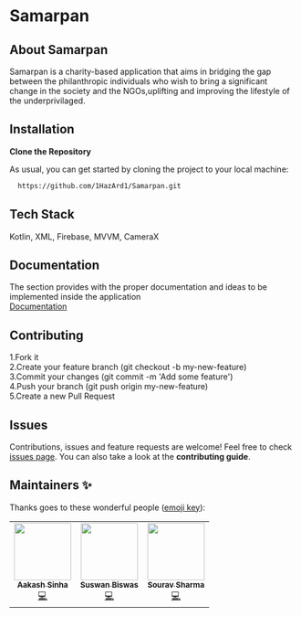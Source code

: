 
# Samarpan
## About Samarpan
Samarpan is a charity-based application that aims in bridging the gap between the philanthropic individuals who wish to bring a significant change in the society and the NGOs,uplifting and improving the lifestyle of the underprivilaged.
## Installation
**Clone the Repository**

As usual, you can get started by cloning the project to your local machine:

```bash
  https://github.com/1HazArd1/Samarpan.git
```
    
## Tech Stack

Kotlin, XML, Firebase, MVVM, CameraX


## Documentation

The section provides with the proper documentation and ideas to be implemented inside the application  
[Documentation](https://docs.google.com/document/d/1usinpVWoZ8FKGHeWspn_nXD9-b4Cjiv0/edit?usp=sharing&ouid=113756914143637031605&rtpof=true&sd=true)


## Contributing

1.Fork it  
2.Create your feature branch (git checkout -b my-new-feature)  
3.Commit your changes (git commit -m 'Add some feature')  
4.Push your branch (git push origin my-new-feature)  
5.Create a new Pull Request


## Issues
Contributions, issues and feature requests are welcome!
Feel free to check [issues page](https://github.com/1HazArd1/Samarpan/issues). You can also take a look at the **contributing guide**.




## Maintainers ✨

Thanks goes to these wonderful people ([emoji key](https://allcontributors.org/docs/en/emoji-key)):

<!-- ALL-CONTRIBUTORS-LIST:START - Do not remove or modify this section -->
<!-- prettier-ignore-start -->
<!-- markdownlint-disable -->
<table>
  <tr>
    <td align="center"><a href="http:// https://github.com/1HazArd1"><img src="https://avatars.githubusercontent.com/u/77063438?v=4" width="100px;" alt=""/><br /><sub><b>Aakash Sinha</b></sub></a><br /><a href="" title="Code">💻</a></td>
    <td align="center"><a href="https://github.com/Suswan114"><img src="https://avatars.githubusercontent.com/u/67154528?v=4?s=100" width="100px;" alt=""/><br /><sub><b>Suswan Biswas</b></sub></a><br /><a href="" title="Code">💻</a></td>
    <td align="center"><a href="http://github.com/dufftt"><img src="https://avatars.githubusercontent.com/u/40717687?v=4" width="100px;" alt=""/><br /><sub><b>Sourav Sharma</b></sub></a><br /><a href="" title="Code">💻</a></td>
   
  </tr>
</table>

<!-- markdownlint-restore -->
<!-- prettier-ignore-end -->

<!-- ALL-CONTRIBUTORS-LIST:END -->


